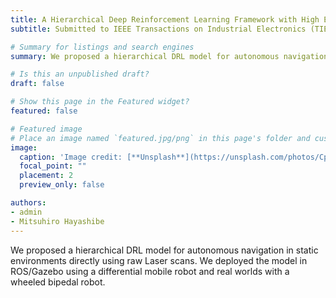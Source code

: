 ```yaml
---
title: A Hierarchical Deep Reinforcement Learning Framework with High Efficiency and Generalization for Fast and Safe Navigation
subtitle: Submitted to IEEE Transactions on Industrial Electronics (TIE), 2022, major revision, [Paper video](https://youtu.be/9nX86wxbpew).

# Summary for listings and search engines
summary: We proposed a hierarchical DRL model for autonomous navigation in static environments directly using raw Laser scans. We deployed the model in ROS/Gazebo using a differential mobile robot and real worlds with a wheeled bipedal robot.

# Is this an unpublished draft?
draft: false

# Show this page in the Featured widget?
featured: false

# Featured image
# Place an image named `featured.jpg/png` in this page's folder and customize its options here.
image:
  caption: 'Image credit: [**Unsplash**](https://unsplash.com/photos/CpkOjOcXdUY)'
  focal_point: ""
  placement: 2
  preview_only: false

authors:
- admin
- Mitsuhiro Hayashibe
---
```


We proposed a hierarchical DRL model for autonomous navigation in static environments directly using raw Laser scans. We deployed the model in ROS/Gazebo using a differential mobile robot and real worlds with a wheeled bipedal robot.

